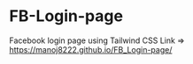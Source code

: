 # FB-Login-page
Facebook login page using Tailwind CSS
Link => https://manoj8222.github.io/FB_Login-page/
